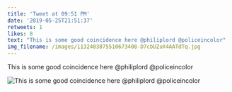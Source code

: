 ```yaml
---
title: 'Tweet at 09:51 PM'
date: '2019-05-25T21:51:37'
retweets: 1
likes: 8
text: "This is some good coincidence here @philiplord @policeincolor"
img_filename: /images/1132403875510673408-D7cbUZuX4AATdTq.jpg
---
```

This is some good coincidence here @philiplord @policeincolor

![This is some good coincidence here @philiplord @policeincolor](/images/1132403875510673408-D7cbUZuX4AATdTq.jpg "This is some good coincidence here @philiplord @policeincolor")